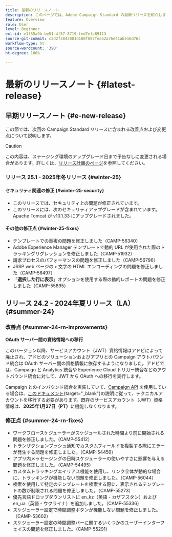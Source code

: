 ```yaml
---
title: 最新のリリースノート
description: このページでは、Adobe Campaign Standard の最新リリースを紹介します。
feature: Overview
role: User
level: Beginner
exl-id: e1f55a9b-be51-4f57-8719-fed7efc89113
source-git-commit: c2d2f3843801d108f007fea52a76e41abe16d76c
workflow-type: ht
source-wordcount: '390'
ht-degree: 100%

---
```



# 最新のリリースノート {#latest-release}

<!--
![Control Panel](assets/do-not-localize/cp-icon.png) **New Control Panel release**. [Learn more](https://experienceleague.adobe.com/docs/control-panel/using/release-notes.html){target="_blank"}.-->


## 早期リリースノート {#e-new-release}

この節では、次回の Campaign Standard リリースに含まれる改善点および変更点について説明します。

>[!CAUTION]
>
>この内容は、ステージング環境のアップグレード日まで予告なしに変更される場合があります。詳しくは、[リリース計画のページ](../../rn/using/release-planning.md)を参照してください。

### リリース 25.1 - 2025年冬リリース {#winter-25}

#### セキュリティ関連の修正 {#winter-25-security}

* このリリースでは、セキュリティ上の問題が修正されています。
* このリリースには、次のセキュリティアップグレードが含まれています。Apache Tomcat が v10.1.33 にアップグレードされました。

#### その他の修正点 {#winter-25-fixes}

* テンプレートでの重複の問題を修正しました（CAMP-56340）
* Adobe Experience Manager テンプレートで動的 URL が使用された際のトラッキングリグレッションを修正しました（CAMP-51932）
* 請求プロセスのパフォーマンスの問題を修正しました（CAMP-56796）
* JSSP web ページの `>` 文字の HTML エンコーディングの問題を修正しました（CAMP-56497）
* 「**選択した行に表示**」オプションを使用する際の動的レポートの問題を修正しました（CAMP-55895）


## リリース 24.2 - 2024年夏リリース（LA） {#summer-24}

### 改善点 {#summer-24-rn-improvements}

**OAuth サーバー間の資格情報への移行**

このバージョン以降、サービスアカウント（JWT）資格情報はアドビによって廃止され、アドビのソリューションおよびアプリとの Campaign アウトバウンド統合は OAuth サーバー間の資格情報に依存するようになりました。アドビでは、Campaign と Analytics 統合や Experience Cloud トリガー統合などのアウトバウンド統合に対して、JWT から OAuth への移行を実行します。

Campaign とのインバウンド統合を実装していて、[Campaign API](../../api/using/get-started-apis.md) を使用している場合は、[このドキュメント](https://developer.adobe.com/developer-console/docs/guides/authentication/ServerToServerAuthentication/migration/){target="_blank"}の説明に従って、テクニカルアカウントを移行する必要があります。既存のサービスアカウント（JWT）資格情報は、**2025年1月27日（PT）**&#x200B;に機能しなくなります。

### 修正点 {#summer-24-rn-fixes}

* ワークフロースケジューラーがスケジュールされた時間より前に開始される問題を修正しました。（CAMP-55412）
* トランザクションプッシュ通知でカスタムフィールドを複製する際にエラーが発生する問題を修正しました。（CAMP-54459）
* アプリ内メッセージングの日時スケジューラーの使いやすさに影響を与える問題を修正しました。（CAMP-54495）
* カスタムトラッキングエイリアス機能を使用し、リンク全体が動的な場合に、トラッキングが機能しない問題を修正しました。（CAMP-56044）
* 検索を使用して特定のテンプレートを検索する際に、表示されるテンプレートの数が制限される問題を修正しました。（CAMP-55273）
* 優先言語ドロップダウンリストに en_kz（英語 - カザフスタン）および en_ua（英語 - ウクライナ）を追加しました。（CAMP-55336）
* スケジューラー設定で時間調整ボタンが機能しない問題を修正しました。（CAMP-53602）
* スケジューラー設定の時間調整バーに関するいくつかのユーザーインターフェイスの問題を修正しました。（CAMP-55291）

